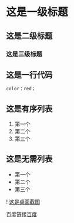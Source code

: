 # 这是一级标题
## 这是二级标题
### 这是三级标题

## 这是一行代码
```javascript
color：red；
```

## 这是有序列表
1. 第一个
2. 第二个
3. 第三个
   
## 这是无需列表
* 第一个
* 第二个
* 第三个
  
! [这是桌面截图](demo.png)

百度链接[百度](http://www.baidu.com)
